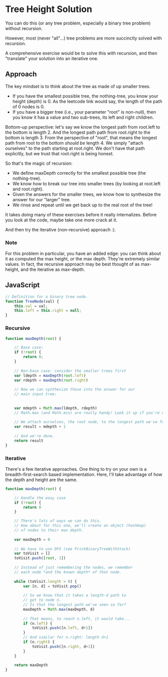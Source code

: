 
# Tree Height Solution

You can do this (or any tree problem, especially a binary tree problem) without recursion.

However, most (never "all"...) tree problems are more succinctly solved with recursion.

A comprehensive exercise would be to solve this with recursion, and then "translate" your solution into an iterative one.

## Approach

The key mindset is to think about the tree as made of up smaller trees.
* If you have the smallest possible tree, the nothing-tree, you know your height (depth) is 0. As the leetcode link would say, the length of the path of 0 nodes is 0.
* If you have a bigger tree (i.e., your parameter "root" is non-null), then you know it has a value and two sub-trees, its left and right children.

Bottom-up perspective: let's say we know the longest path from root.left to the bottom is length 2. And the longest path path from root.right to the bottom is length 3. From the perspective of "root", that means the longest path from root to the bottom *should be* length 4. We simply "attach ourselves" to the path starting at root.right. We don't have that path explicitly, but we trust that root.right is being honest.

So that's the magic of recursion:
* We define maxDepth correctly for the smallest possible tree (the nothing-tree).
* We know how to break our tree into smaller trees (by looking at root.left and root.right).
* Given the answers for the smaller trees, we know how to synthesize the answer for our "larger" tree.
* We rinse and repeat until we get back up to the real root of the tree!

It takes *doing* many of these exercises before it really internalizes. Before you look at the code, maybe take one more crack at it.

And then try the iterative (non-recursive) approach :).

### Note
For this problem in particular, you have an added edge: you can think about it as computed the max height, *or* the max depth. They're extremely similar values. In fact, the recursive approach may be best thought of as max-height, and the iterative as max-depth.

## JavaScript

```js
// Definition for a binary tree node.
function TreeNode(val) {
    this.val = val;
    this.left = this.right = null;
}
```
### Recursive

```js
function maxDepth(root) {

    // Base case:
    if (!root) {
        return 0;
    }
    
    // Non-base case: consider the smaller trees first
    var ldepth = maxDepth(root.left)
    var rdepth = maxDepth(root.right)
    
    // Now we can synthesize those into the answer for our
    // main input tree:
    
    
    var mdepth = Math.max(ldepth, rdepth)
    // Math.max (and Math.min) are really handy! Look it up if you're unfamiliar)
    
    // We attach ourselves, the root node, to the longest path we've found
    var result = mdepth + 1
    
    // And we're done.
    return result
}
```

### Iterative
There's a few iterative approaches. One thing to try on your own is a breadth-first-search based implementation.
Here, I'll take advantage of how the depth and height are the same.

```js
function maxDepth(root) {

    // Handle the easy case
    if (!root) {
        return 0
    }

    // There's lots of ways we can do this.
    // How about for this one, we'll create an object (hashmap)
    // of nodes to their max depth.
    
    var maxDepth = 0
    
    // We have to use DFS (see PrintBinaryTreeWithStack)
    var toVisit = []
    toVisit.push([root, 1])
    
    // Instead of just remembering the nodes, we remember
    // each node *and the known depth* of that node.
    
    while (toVisit.length > 0) {
        var [n, d] = toVisit.pop()
        
        // So we know that it takes a length-d path to
        // get to node n.
        // Is that the longest path we've seen so far?
        maxDepth = Math.max(maxDepth, d)
        
        // That means, to reach n.left, it would take...
        if (n.left) {
            toVisit.push([n.left, d+1])
        }
        // And similar for n.right: length d+1
        if (n.right) {
            toVisit.push([n.right, d+1])
        }
    }
    
    return maxDepth
}
```
